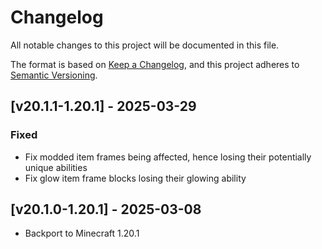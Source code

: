 # Changelog
All notable changes to this project will be documented in this file.

The format is based on [Keep a Changelog](https://keepachangelog.com/en/1.0.0/),
and this project adheres to [Semantic Versioning](https://semver.org/spec/v2.0.0.html).

## [v20.1.1-1.20.1] - 2025-03-29
### Fixed
- Fix modded item frames being affected, hence losing their potentially unique abilities
- Fix glow item frame blocks losing their glowing ability

## [v20.1.0-1.20.1] - 2025-03-08
- Backport to Minecraft 1.20.1
